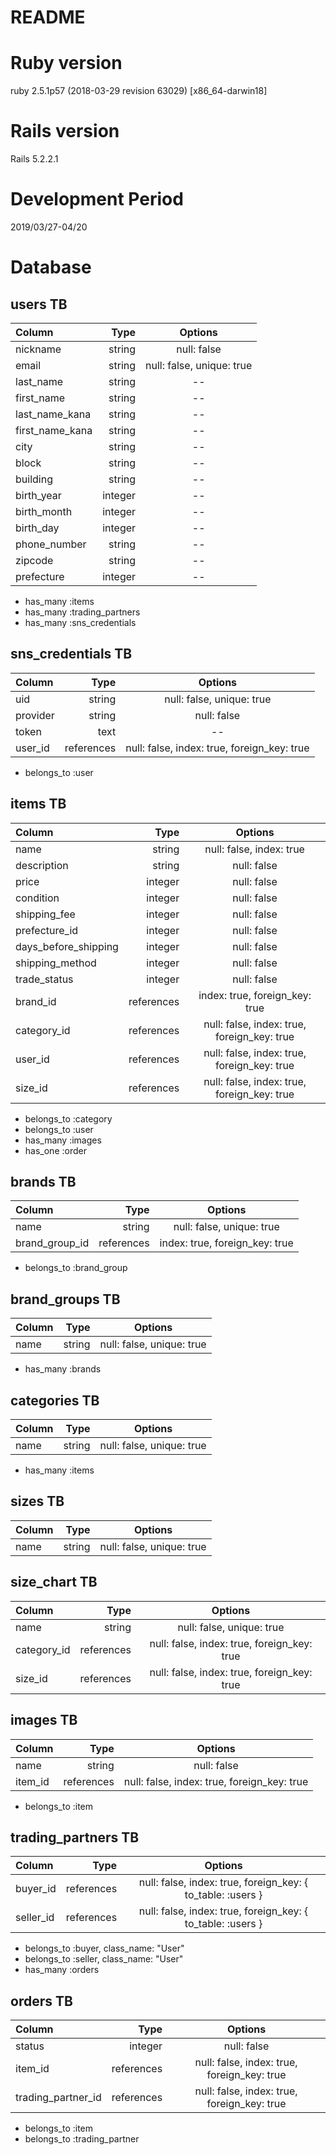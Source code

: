# README

# Ruby version
ruby 2.5.1p57 (2018-03-29 revision 63029) [x86_64-darwin18]

# Rails version
Rails 5.2.2.1

# Development Period
2019/03/27-04/20

# Database
## users TB

| Column | Type | Options |
|:-----------|------------:|:------------:|
| nickname | string | null: false |
| email | string | null: false, unique: true |
| last_name | string | -- |
| first_name | string | -- |
| last_name_kana | string | -- |
| first_name_kana | string | -- |
| city | string | -- |
| block | string | -- |
| building | string | -- |
| birth_year | integer | -- |
| birth_month | integer | -- |
| birth_day | integer | -- |
| phone_number | string | -- |
| zipcode | string | -- |
| prefecture | integer | -- |

- has_many :items
- has_many :trading_partners
- has_many :sns_credentials

## sns_credentials TB

| Column | Type | Options |
|:-----------|------------:|:------------:|
| uid | string | null: false, unique: true |
| provider | string | null: false |
| token | text | -- |
| user_id | references | null: false, index: true, foreign_key: true |

- belongs_to :user

## items TB

| Column | Type | Options |
|:-----------|------------:|:------------:|
| name | string	| null: false, index: true |
| description	| string | null: false |
| price	| integer |	null: false
| condition	| integer |	null: false |
| shipping_fee | integer | null: false |
| prefecture_id |	integer |	null: false |
| days_before_shipping | integer | null: false |
| shipping_method | integer	| null: false |
| trade_status | integer | null: false |
| brand_id | references | index: true, foreign_key: true |
| category_id | references | null: false, index: true, foreign_key: true |
| user_id | references | null: false, index: true, foreign_key: true |
| size_id | references | null: false, index: true, foreign_key: true |

- belongs_to :category
- belongs_to :user
- has_many :images
- has_one :order

## brands TB

| Column | Type | Options |
|:-----------|------------:|:------------:|
| name | string | null: false, unique: true |
| brand_group_id | references | index: true, foreign_key: true |

- belongs_to :brand_group

## brand_groups TB

| Column | Type | Options |
|:-----------|------------:|:------------:|
| name | string | null: false, unique: true |

- has_many :brands

## categories TB

| Column | Type | Options |
|:-----------|------------:|:------------:|
| name | string | null: false, unique: true |

- has_many :items

## sizes TB

| Column | Type | Options |
|:-----------|------------:|:------------:|
| name | string | null: false, unique: true |

## size_chart TB

| Column | Type | Options |
|:-----------|------------:|:------------:|
| name | string | null: false, unique: true |
| category_id | references | null: false, index: true, foreign_key: true |
| size_id | references | null: false, index: true, foreign_key: true |

## images TB

| Column | Type | Options |
|:-----------|------------:|:------------:|
| name | string | null: false |
| item_id | references | null: false, index: true, foreign_key: true |

- belongs_to :item

## trading_partners TB

| Column | Type | Options |
|:-----------|------------:|:------------:|
| buyer_id | references | null: false, index: true, foreign_key: { to_table: :users } |
| seller_id | references | null: false, index: true, foreign_key: { to_table: :users } |

- belongs_to :buyer, class_name: "User"
- belongs_to :seller, class_name: "User"
- has_many :orders

## orders TB

| Column | Type | Options |
|:-----------|------------:|:------------:|
| status | integer | null: false |
| item_id | references | null: false, index: true, foreign_key: true |
| trading_partner_id | references | null: false, index: true, foreign_key: true |

- belongs_to :item
- belongs_to :trading_partner

